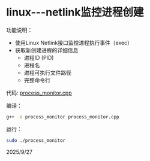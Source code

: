 # linux---netlink监控进程创建

功能说明：
- 使用Linux Netlink接口监控进程执行事件（exec）
- 获取新创建进程的详细信息
  - 进程ID (PID)
  - 进程名
  - 进程可执行文件路径
  - 完整命令行

代码: [process_monitor.cpp](./files/process_monitor.cpp)

编译：
```bash
g++ -o process_monitor process_monitor.cpp
```

运行：
```bash
sudo ./process_monitor
```


2025/9/27
